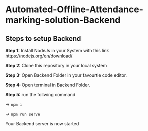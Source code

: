 # Automated-Offline-Attendance-marking-solution-Backend


## Steps to setup Backend

<b> Step 1:</b> Install NodeJs in your System with this link https://nodejs.org/en/download/

<b> Step 2: </b> Clone this repository in your local system

<b> Step 3: </b> Open Backend Folder in your favourtie code editor.

<b> Step 4: </b> Open terminal in Backend Folder. 

<b> Step 5: </b> run the follwing command

->  `npm i`

-> `npm run serve`

Your Backend server is now started
